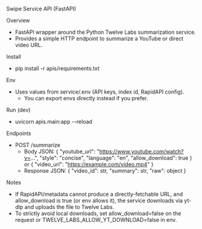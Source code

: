 Swipe Service API (FastAPI)

Overview
- FastAPI wrapper around the Python Twelve Labs summarization service.
- Provides a simple HTTP endpoint to summarize a YouTube or direct video URL.

Install
- pip install -r apis/requirements.txt

Env
- Uses values from service/.env (API keys, index id, RapidAPI config).
  - You can export envs directly instead if you prefer.

Run (dev)
- uvicorn apis.main:app --reload

Endpoints
- POST /summarize
  - Body JSON:
    { "youtube_url": "https://www.youtube.com/watch?v=...", "style": "concise", "language": "en", "allow_download": true }
    or { "video_url": "https://example.com/video.mp4" }
  - Response JSON: { "video_id": str, "summary": str, "raw": object }

Notes
- If RapidAPI/metadata cannot produce a directly-fetchable URL, and allow_download is true (or env allows it), the service downloads via yt-dlp and uploads the file to Twelve Labs.
- To strictly avoid local downloads, set allow_download=false on the request or TWELVE_LABS_ALLOW_YT_DOWNLOAD=false in env.
